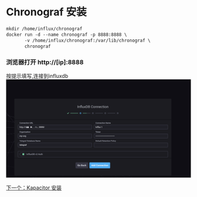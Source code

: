 # Chronograf 安装
```
mkdir /home/influx/chronograf
docker run -d --name chronograf -p 8888:8888 \
       -v /home/influx/chronograf:/var/lib/chronograf \
       chronograf
```

### 浏览器打开 http://[ip]:8888
按提示填写,连接到influxdb
![chronograf 截图](../static/chronograf.png)

[下一个：Kapacitor  安装](https://github.com/deanls1/note/blob/main/influxdb/4.Kapacitor%20%E5%AE%89%E8%A3%85.md)
